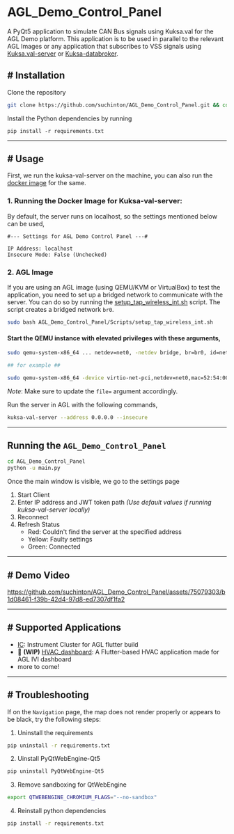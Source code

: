# AGL_Demo_Control_Panel

A PyQt5 application to simulate CAN Bus signals using Kuksa.val for the AGL Demo platform. This application is to be used in parallel to the relevant AGL Images or any application that subscribes to VSS signals using [Kuksa.val-server](https://github.com/eclipse/kuksa.val/tree/master/kuksa-val-server) or [Kuksa-databroker](https://github.com/eclipse/kuksa.val/tree/master/kuksa_databroker).

## # Installation

Clone the repository
```bash
git clone https://github.com/suchinton/AGL_Demo_Control_Panel.git && cd ./AGL_Demo_Control_Panel
```
Install the Python dependencies by running
```
pip install -r requirements.txt
```

---

## # Usage

First, we run the kuksa-val-server on the machine, you can also run the [docker image](https://github.com/eclipse/kuksa.val/tree/master/kuksa-val-server#quick-start) for the same. 

### 1. Running the Docker Image for Kuksa-val-server:

By default, the server runs on localhost, so the settings mentioned below can be used,

```
#--- Settings for AGL Demo Control Panel ---#

IP Address: localhost
Insecure Mode: False (Unchecked)
```

### 2. AGL Image

If you are using an AGL image (using QEMU/KVM or VirtualBox) to test the application, you need to set up a bridged network to communicate with the server. You can do so by running the [setup_tap_wireless_int.sh](/Scripts/setup_tap_wireless_int.sh) script. The script creates a bridged network `br0`.

```bash
sudo bash AGL_Demo_Control_Panel/Scripts/setup_tap_wireless_int.sh
```


#### Start the QEMU instance with elevated privileges with these arguments,

```bash
sudo qemu-system-x86_64 ... netdev=net0, -netdev bridge, br=br0, id=net0

## for example ##

sudo qemu-system-x86_64 -device virtio-net-pci,netdev=net0,mac=52:54:00:12:35:02 -netdev bridge,br=br0,id=net0 -drive file=agl-cluster-demo-platform-flutter-qemux86-64.ext4,if=virtio,format=raw -usb -usbdevice tablet -device virtio-rng-pci -snapshot -vga virtio -soundhw hda -machine q35 -cpu kvm64 -cpu qemu64,+ssse3,+sse4.1,+sse4.2,+popcnt -enable-kvm -m 2048 -serial mon:vc -serial mon:stdio -serial null -kernel bzImage -append 'root=/dev/vda rw console=tty0 mem=2048M ip=dhcp oprofile.timer=1 console=ttyS0,115200n8 verbose fstab=no'
```
_Note_: Make sure to update the `file=` argument accordingly.


Run the server in AGL with the following commands,

```bash
kuksa-val-server --address 0.0.0.0 --insecure
```
---

## Running the `AGL_Demo_Control_Panel`

```bash
cd AGL_Demo_Control_Panel
python -u main.py
```

Once the main window is visible, we go to the settings page

1. Start Client
2. Enter IP address and JWT token path _(Use default values if running kuksa-val-server locally)_
3. Reconnect
4. Refresh Status
    - Red: Couldn't find the server at the specified address
    - Yellow: Faulty settings
    - Green: Connected

---

## # Demo Video

https://github.com/suchinton/AGL_Demo_Control_Panel/assets/75079303/b1d08461-f39b-42d4-97d8-ed7307df1fa2

---

## # Supported Applications

- [IC](https://github.com/aakash-s45/ic): Instrument Cluster for AGL flutter build
- 🚧 **(WIP)** [HVAC_dashboard](https://github.com/hritik-chouhan/HVAC_dashboard): A Flutter-based HVAC application made for AGL IVI dashboard
- more to come!

--- 

## # Troubleshooting

If on the `Navigation` page, the map does not render properly or appears to be black, try the following steps:

1. Uninstall the requirements

```bash
pip uninstall -r requirements.txt
```
2. Uinstall PyQtWebEngine-Qt5
   
```bash
pip uninstall PyQtWebEngine-Qt5
```
3. Remove sandboxing for QtWebEngine

```bash
export QTWEBENGINE_CHROMIUM_FLAGS="--no-sandbox"
```
4. Reinstall python dependencies

```bash
pip install -r requirements.txt
```
